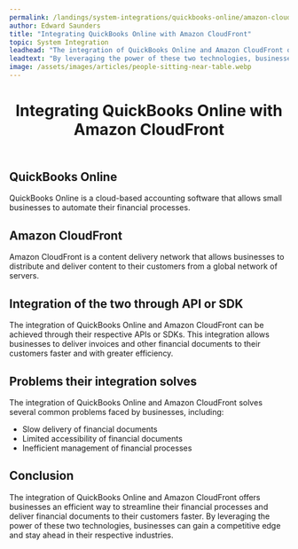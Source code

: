 ```yaml
---
permalink: /landings/system-integrations/quickbooks-online/amazon-cloudfront
author: Edward Saunders
title: "Integrating QuickBooks Online with Amazon CloudFront"
topic: System Integration
leadhead: "The integration of QuickBooks Online and Amazon CloudFront offers businesses an efficient way to streamline their financial processes and deliver financial documents to their customers faster"
leadtext: "By leveraging the power of these two technologies, businesses can gain a competitive edge and stay ahead in their respective industries."
image: /assets/images/articles/people-sitting-near-table.webp
---
```

<div class="arttext">    <header>
      <h1>Integrating QuickBooks Online with Amazon CloudFront</h1>
    </header>
    <section>
      <h2>QuickBooks Online</h2>
      <p>QuickBooks Online is a cloud-based accounting software that allows small businesses to automate their financial processes.</p>
    </section>
    <section>
      <h2>Amazon CloudFront</h2>
      <p>Amazon CloudFront is a content delivery network that allows businesses to distribute and deliver content to their customers from a global network of servers.</p>
    </section>
    <section>
      <h2>Integration of the two through API or SDK</h2>
      <p>The integration of QuickBooks Online and Amazon CloudFront can be achieved through their respective APIs or SDKs. This integration allows businesses to deliver invoices and other financial documents to their customers faster and with greater efficiency.</p>
    </section>
    <section>
      <h2>Problems their integration solves</h2>
      <p>The integration of QuickBooks Online and Amazon CloudFront solves several common problems faced by businesses, including:</p>
      <ul>
        <li>Slow delivery of financial documents</li>
        <li>Limited accessibility of financial documents</li>
        <li>Inefficient management of financial processes</li>
      </ul>
    </section>
    <section>
      <h2>Conclusion</h2>
      <p>The integration of QuickBooks Online and Amazon CloudFront offers businesses an efficient way to streamline their financial processes and deliver financial documents to their customers faster. By leveraging the power of these two technologies, businesses can gain a competitive edge and stay ahead in their respective industries.</p>
    </section>
</div>